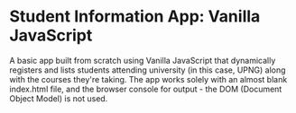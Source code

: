 # Student Information App: Vanilla JavaScript

A basic app built from scratch using Vanilla JavaScript that dynamically registers and lists students attending university (in this case, UPNG) along with the courses they're taking. The app works solely with an almost blank index.html file, and the browser console for output - the DOM (Document Object Model) is not used.
